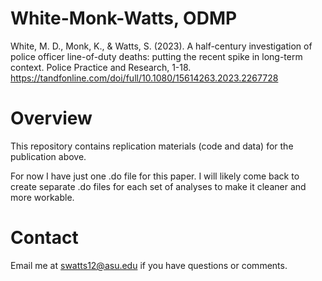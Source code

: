 # White-Monk-Watts, ODMP
White, M. D., Monk, K., & Watts, S. (2023). A half-century investigation of police officer line-of-duty deaths: putting the recent spike in long-term context. Police Practice and Research, 1-18. https://tandfonline.com/doi/full/10.1080/15614263.2023.2267728

# Overview
This repository contains replication materials (code and data) for the publication above.

For now I have just one .do file for this paper. I will likely come back to create separate .do files for each set of analyses to make it cleaner and more workable. 

# Contact
Email me at swatts12@asu.edu if you have questions or comments.

